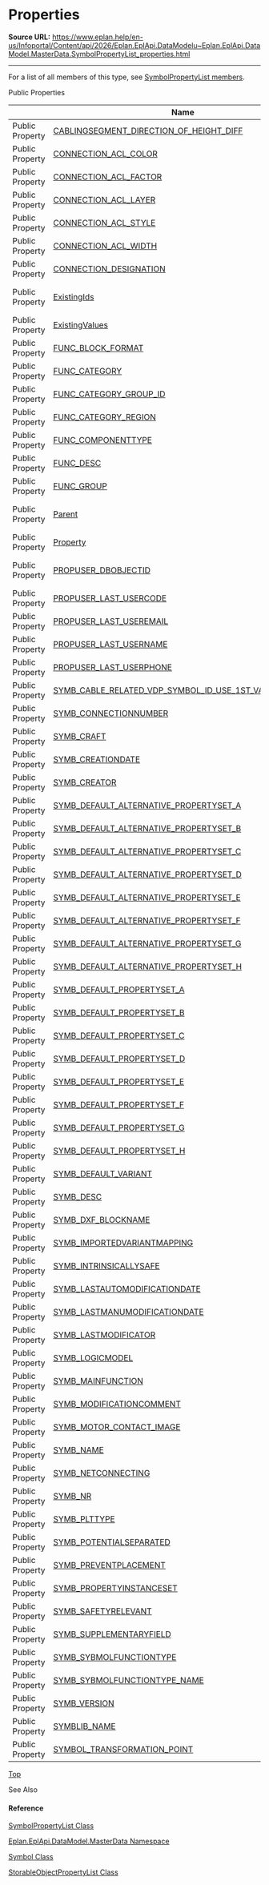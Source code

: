 # Properties

**Source URL:** https://www.eplan.help/en-us/Infoportal/Content/api/2026/Eplan.EplApi.DataModelu~Eplan.EplApi.DataModel.MasterData.SymbolPropertyList_properties.html

---

For a list of all members of this type, see [SymbolPropertyList members](Eplan.EplApi.DataModelu~Eplan.EplApi.DataModel.MasterData.SymbolPropertyList_members.html).

Public Properties

|  | Name | Description |
| --- | --- | --- |
| Public Property | [CABLINGSEGMENT\_DIRECTION\_OF\_HEIGHT\_DIFF](topic739.html) | Topology: Direction for height difference # 20348. |
| Public Property | [CONNECTION\_ACL\_COLOR](Eplan.EplApi.DataModelu~Eplan.EplApi.DataModel.MasterData.SymbolPropertyList~CONNECTION_ACL_COLOR().html) | Autoconnecting line: Color # 31005. |
| Public Property | [CONNECTION\_ACL\_FACTOR](Eplan.EplApi.DataModelu~Eplan.EplApi.DataModel.MasterData.SymbolPropertyList~CONNECTION_ACL_FACTOR().html) | Autoconnecting line: Pattern length # 31018. |
| Public Property | [CONNECTION\_ACL\_LAYER](Eplan.EplApi.DataModelu~Eplan.EplApi.DataModel.MasterData.SymbolPropertyList~CONNECTION_ACL_LAYER().html) | Autoconnecting line: Layer # 31017. |
| Public Property | [CONNECTION\_ACL\_STYLE](Eplan.EplApi.DataModelu~Eplan.EplApi.DataModel.MasterData.SymbolPropertyList~CONNECTION_ACL_STYLE().html) | Autoconnecting line: Line type # 31015. |
| Public Property | [CONNECTION\_ACL\_WIDTH](Eplan.EplApi.DataModelu~Eplan.EplApi.DataModel.MasterData.SymbolPropertyList~CONNECTION_ACL_WIDTH().html) | Autoconnecting line: Line thickness # 31016. |
| Public Property | [CONNECTION\_DESIGNATION](Eplan.EplApi.DataModelu~Eplan.EplApi.DataModel.MasterData.SymbolPropertyList~CONNECTION_DESIGNATION().html) | Connection designation # 31011. |
| Public Property | [ExistingIds](Eplan.EplApi.DataModelu~Eplan.EplApi.DataModel.UniversalPropertyList~ExistingIds.html) | Returns array of property ids. Returns array of AnyPropertyId objects. (Inherited from [Eplan.EplApi.DataModel.UniversalPropertyList](Eplan.EplApi.DataModelu~Eplan.EplApi.DataModel.UniversalPropertyList.html)) |
| Public Property | [ExistingValues](Eplan.EplApi.DataModelu~Eplan.EplApi.DataModel.UniversalPropertyList~ExistingValues.html) | Returns array of PropertyValue objects. (Inherited from [Eplan.EplApi.DataModel.UniversalPropertyList](Eplan.EplApi.DataModelu~Eplan.EplApi.DataModel.UniversalPropertyList.html)) |
| Public Property | [FUNC\_BLOCK\_FORMAT](Eplan.EplApi.DataModelu~Eplan.EplApi.DataModel.MasterData.SymbolPropertyList~FUNC_BLOCK_FORMAT(Int32).html) | Block property: Format # 20202. |
| Public Property | [FUNC\_CATEGORY](Eplan.EplApi.DataModelu~Eplan.EplApi.DataModel.MasterData.SymbolPropertyList~FUNC_CATEGORY().html) | Function definition: Category # 20115. |
| Public Property | [FUNC\_CATEGORY\_GROUP\_ID](Eplan.EplApi.DataModelu~Eplan.EplApi.DataModel.MasterData.SymbolPropertyList~FUNC_CATEGORY_GROUP_ID().html) | Function definition: Category / Group / Definition # 20188. |
| Public Property | [FUNC\_CATEGORY\_REGION](Eplan.EplApi.DataModelu~Eplan.EplApi.DataModel.MasterData.SymbolPropertyList~FUNC_CATEGORY_REGION().html) | Function definition: Area # 20088. |
| Public Property | [FUNC\_COMPONENTTYPE](Eplan.EplApi.DataModelu~Eplan.EplApi.DataModel.MasterData.SymbolPropertyList~FUNC_COMPONENTTYPE().html) | Function definition # 20026. |
| Public Property | [FUNC\_DESC](Eplan.EplApi.DataModelu~Eplan.EplApi.DataModel.MasterData.SymbolPropertyList~FUNC_DESC().html) | Function definition: Description # 20117. |
| Public Property | [FUNC\_GROUP](Eplan.EplApi.DataModelu~Eplan.EplApi.DataModel.MasterData.SymbolPropertyList~FUNC_GROUP().html) | Function definition: Group # 20116. |
| Public Property | [Parent](Eplan.EplApi.DataModelu~Eplan.EplApi.DataModel.UniversalPropertyList~Parent.html) | StorableObject to which this property list is connected. (Inherited from [Eplan.EplApi.DataModel.UniversalPropertyList](Eplan.EplApi.DataModelu~Eplan.EplApi.DataModel.UniversalPropertyList.html)) |
| Public Property | [Property](Eplan.EplApi.DataModelu~Eplan.EplApi.DataModel.MasterData.SymbolPropertyList~Property.html) | Overloaded. Method used by operator[] in order to access indexed properties. |
| Public Property | [PROPUSER\_DBOBJECTID](Eplan.EplApi.DataModelu~Eplan.EplApi.DataModel.StorableObjectPropertyList~PROPUSER_DBOBJECTID().html) | Overloaded. Object identification # 2000. (Inherited from [Eplan.EplApi.DataModel.StorableObjectPropertyList](Eplan.EplApi.DataModelu~Eplan.EplApi.DataModel.StorableObjectPropertyList.html)) |
| Public Property | [PROPUSER\_LAST\_USERCODE](Eplan.EplApi.DataModelu~Eplan.EplApi.DataModel.MasterData.SymbolPropertyList~PROPUSER_LAST_USERCODE().html) | Last editor: ID # 3010. |
| Public Property | [PROPUSER\_LAST\_USEREMAIL](Eplan.EplApi.DataModelu~Eplan.EplApi.DataModel.MasterData.SymbolPropertyList~PROPUSER_LAST_USEREMAIL().html) | Last editor: E-mail # 3013. |
| Public Property | [PROPUSER\_LAST\_USERNAME](Eplan.EplApi.DataModelu~Eplan.EplApi.DataModel.MasterData.SymbolPropertyList~PROPUSER_LAST_USERNAME().html) | Last editor: Name # 3011. |
| Public Property | [PROPUSER\_LAST\_USERPHONE](Eplan.EplApi.DataModelu~Eplan.EplApi.DataModel.MasterData.SymbolPropertyList~PROPUSER_LAST_USERPHONE().html) | Last editor: Phone # 3012. |
| Public Property | [SYMB\_CABLE\_RELATED\_VDP\_SYMBOL\_ID\_USE\_1ST\_VARIANT\_ONLY](topic740.html) | Use first variant of connection definition point symbol # 16030. |
| Public Property | [SYMB\_CONNECTIONNUMBER](Eplan.EplApi.DataModelu~Eplan.EplApi.DataModel.MasterData.SymbolPropertyList~SYMB_CONNECTIONNUMBER(Int32).html) | Connection point number # 16001. |
| Public Property | [SYMB\_CRAFT](Eplan.EplApi.DataModelu~Eplan.EplApi.DataModel.MasterData.SymbolPropertyList~SYMB_CRAFT().html) | Trade (function definition) # 16017. |
| Public Property | [SYMB\_CREATIONDATE](Eplan.EplApi.DataModelu~Eplan.EplApi.DataModel.MasterData.SymbolPropertyList~SYMB_CREATIONDATE().html) | Creation date # 16021. |
| Public Property | [SYMB\_CREATOR](Eplan.EplApi.DataModelu~Eplan.EplApi.DataModel.MasterData.SymbolPropertyList~SYMB_CREATOR().html) | Creator # 16020. |
| Public Property | [SYMB\_DEFAULT\_ALTERNATIVE\_PROPERTYSET\_A](Eplan.EplApi.DataModelu~Eplan.EplApi.DataModel.MasterData.SymbolPropertyList~SYMB_DEFAULT_ALTERNATIVE_PROPERTYSET_A().html) | Default property arrangement for variant A (alternative) # 16033. |
| Public Property | [SYMB\_DEFAULT\_ALTERNATIVE\_PROPERTYSET\_B](Eplan.EplApi.DataModelu~Eplan.EplApi.DataModel.MasterData.SymbolPropertyList~SYMB_DEFAULT_ALTERNATIVE_PROPERTYSET_B().html) | Default property arrangement for variant B (alternative) # 16034. |
| Public Property | [SYMB\_DEFAULT\_ALTERNATIVE\_PROPERTYSET\_C](Eplan.EplApi.DataModelu~Eplan.EplApi.DataModel.MasterData.SymbolPropertyList~SYMB_DEFAULT_ALTERNATIVE_PROPERTYSET_C().html) | Default property arrangement for variant C (alternative) # 16035. |
| Public Property | [SYMB\_DEFAULT\_ALTERNATIVE\_PROPERTYSET\_D](Eplan.EplApi.DataModelu~Eplan.EplApi.DataModel.MasterData.SymbolPropertyList~SYMB_DEFAULT_ALTERNATIVE_PROPERTYSET_D().html) | Default property arrangement for variant D (alternative) # 16036. |
| Public Property | [SYMB\_DEFAULT\_ALTERNATIVE\_PROPERTYSET\_E](Eplan.EplApi.DataModelu~Eplan.EplApi.DataModel.MasterData.SymbolPropertyList~SYMB_DEFAULT_ALTERNATIVE_PROPERTYSET_E().html) | Default property arrangement for variant E (alternative) # 16037. |
| Public Property | [SYMB\_DEFAULT\_ALTERNATIVE\_PROPERTYSET\_F](Eplan.EplApi.DataModelu~Eplan.EplApi.DataModel.MasterData.SymbolPropertyList~SYMB_DEFAULT_ALTERNATIVE_PROPERTYSET_F().html) | Default property arrangement for variant F (alternative) # 16038. |
| Public Property | [SYMB\_DEFAULT\_ALTERNATIVE\_PROPERTYSET\_G](Eplan.EplApi.DataModelu~Eplan.EplApi.DataModel.MasterData.SymbolPropertyList~SYMB_DEFAULT_ALTERNATIVE_PROPERTYSET_G().html) | Default property arrangement for variant G (alternative) # 16039. |
| Public Property | [SYMB\_DEFAULT\_ALTERNATIVE\_PROPERTYSET\_H](Eplan.EplApi.DataModelu~Eplan.EplApi.DataModel.MasterData.SymbolPropertyList~SYMB_DEFAULT_ALTERNATIVE_PROPERTYSET_H().html) | Default property arrangement for variant H (alternative) # 16041. |
| Public Property | [SYMB\_DEFAULT\_PROPERTYSET\_A](Eplan.EplApi.DataModelu~Eplan.EplApi.DataModel.MasterData.SymbolPropertyList~SYMB_DEFAULT_PROPERTYSET_A().html) | Default property arrangement for variant A # 16004. |
| Public Property | [SYMB\_DEFAULT\_PROPERTYSET\_B](Eplan.EplApi.DataModelu~Eplan.EplApi.DataModel.MasterData.SymbolPropertyList~SYMB_DEFAULT_PROPERTYSET_B().html) | Default property arrangement for variant B # 16005. |
| Public Property | [SYMB\_DEFAULT\_PROPERTYSET\_C](Eplan.EplApi.DataModelu~Eplan.EplApi.DataModel.MasterData.SymbolPropertyList~SYMB_DEFAULT_PROPERTYSET_C().html) | Default property arrangement for variant C # 16006. |
| Public Property | [SYMB\_DEFAULT\_PROPERTYSET\_D](Eplan.EplApi.DataModelu~Eplan.EplApi.DataModel.MasterData.SymbolPropertyList~SYMB_DEFAULT_PROPERTYSET_D().html) | Default property arrangement for variant D # 16007. |
| Public Property | [SYMB\_DEFAULT\_PROPERTYSET\_E](Eplan.EplApi.DataModelu~Eplan.EplApi.DataModel.MasterData.SymbolPropertyList~SYMB_DEFAULT_PROPERTYSET_E().html) | Default property arrangement for variant E # 16008. |
| Public Property | [SYMB\_DEFAULT\_PROPERTYSET\_F](Eplan.EplApi.DataModelu~Eplan.EplApi.DataModel.MasterData.SymbolPropertyList~SYMB_DEFAULT_PROPERTYSET_F().html) | Default property arrangement for variant F # 16009. |
| Public Property | [SYMB\_DEFAULT\_PROPERTYSET\_G](Eplan.EplApi.DataModelu~Eplan.EplApi.DataModel.MasterData.SymbolPropertyList~SYMB_DEFAULT_PROPERTYSET_G().html) | Default property arrangement for variant G # 16014. |
| Public Property | [SYMB\_DEFAULT\_PROPERTYSET\_H](Eplan.EplApi.DataModelu~Eplan.EplApi.DataModel.MasterData.SymbolPropertyList~SYMB_DEFAULT_PROPERTYSET_H().html) | Default property arrangement for variant H # 16015. |
| Public Property | [SYMB\_DEFAULT\_VARIANT](Eplan.EplApi.DataModelu~Eplan.EplApi.DataModel.MasterData.SymbolPropertyList~SYMB_DEFAULT_VARIANT().html) | Default variant # 16003. |
| Public Property | [SYMB\_DESC](Eplan.EplApi.DataModelu~Eplan.EplApi.DataModel.MasterData.SymbolPropertyList~SYMB_DESC().html) | Symbol description # 16011. |
| Public Property | [SYMB\_DXF\_BLOCKNAME](Eplan.EplApi.DataModelu~Eplan.EplApi.DataModel.MasterData.SymbolPropertyList~SYMB_DXF_BLOCKNAME().html) | DXF export: Name of block # 16040. |
| Public Property | [SYMB\_IMPORTEDVARIANTMAPPING](Eplan.EplApi.DataModelu~Eplan.EplApi.DataModel.MasterData.SymbolPropertyList~SYMB_IMPORTEDVARIANTMAPPING(Int32).html) | Symbol variant assignment (internal) # 16031. |
| Public Property | [SYMB\_INTRINSICALLYSAFE](Eplan.EplApi.DataModelu~Eplan.EplApi.DataModel.MasterData.SymbolPropertyList~SYMB_INTRINSICALLYSAFE().html) | Intrinsically safe # 16019. |
| Public Property | [SYMB\_LASTAUTOMODIFICATIONDATE](Eplan.EplApi.DataModelu~Eplan.EplApi.DataModel.MasterData.SymbolPropertyList~SYMB_LASTAUTOMODIFICATIONDATE().html) | Modification date (automatic) # 16023. |
| Public Property | [SYMB\_LASTMANUMODIFICATIONDATE](Eplan.EplApi.DataModelu~Eplan.EplApi.DataModel.MasterData.SymbolPropertyList~SYMB_LASTMANUMODIFICATIONDATE().html) | Modification date (manual) # 16025. |
| Public Property | [SYMB\_LASTMODIFICATOR](Eplan.EplApi.DataModelu~Eplan.EplApi.DataModel.MasterData.SymbolPropertyList~SYMB_LASTMODIFICATOR().html) | Last editor: Sign-in name # 16022. |
| Public Property | [SYMB\_LOGICMODEL](Eplan.EplApi.DataModelu~Eplan.EplApi.DataModel.MasterData.SymbolPropertyList~SYMB_LOGICMODEL().html) | Target tracking # 16010. |
| Public Property | [SYMB\_MAINFUNCTION](Eplan.EplApi.DataModelu~Eplan.EplApi.DataModel.MasterData.SymbolPropertyList~SYMB_MAINFUNCTION().html) | Main function # 16018. |
| Public Property | [SYMB\_MODIFICATIONCOMMENT](Eplan.EplApi.DataModelu~Eplan.EplApi.DataModel.MasterData.SymbolPropertyList~SYMB_MODIFICATIONCOMMENT().html) | Modification note # 16024. |
| Public Property | [SYMB\_MOTOR\_CONTACT\_IMAGE](Eplan.EplApi.DataModelu~Eplan.EplApi.DataModel.MasterData.SymbolPropertyList~SYMB_MOTOR_CONTACT_IMAGE().html) | Symbol for contact image of motor overload switch # 16032. |
| Public Property | [SYMB\_NAME](Eplan.EplApi.DataModelu~Eplan.EplApi.DataModel.MasterData.SymbolPropertyList~SYMB_NAME().html) | Name # 16000. |
| Public Property | [SYMB\_NETCONNECTING](Eplan.EplApi.DataModelu~Eplan.EplApi.DataModel.MasterData.SymbolPropertyList~SYMB_NETCONNECTING().html) | Net-connecting # 16043. |
| Public Property | [SYMB\_NR](Eplan.EplApi.DataModelu~Eplan.EplApi.DataModel.MasterData.SymbolPropertyList~SYMB_NR().html) | Number # 16002. |
| Public Property | [SYMB\_PLTTYPE](Eplan.EplApi.DataModelu~Eplan.EplApi.DataModel.MasterData.SymbolPropertyList~SYMB_PLTTYPE().html) | PCT type # 16016. |
| Public Property | [SYMB\_POTENTIALSEPARATED](Eplan.EplApi.DataModelu~Eplan.EplApi.DataModel.MasterData.SymbolPropertyList~SYMB_POTENTIALSEPARATED().html) | With signal isolation # 16042. |
| Public Property | [SYMB\_PREVENTPLACEMENT](Eplan.EplApi.DataModelu~Eplan.EplApi.DataModel.MasterData.SymbolPropertyList~SYMB_PREVENTPLACEMENT().html) | Prevent new placement # 16012. |
| Public Property | [SYMB\_PROPERTYINSTANCESET](Eplan.EplApi.DataModelu~Eplan.EplApi.DataModel.MasterData.SymbolPropertyList~SYMB_PROPERTYINSTANCESET(Int32).html) | Property arrangements # 16050. |
| Public Property | [SYMB\_SAFETYRELEVANT](Eplan.EplApi.DataModelu~Eplan.EplApi.DataModel.MasterData.SymbolPropertyList~SYMB_SAFETYRELEVANT().html) | Safety function # 16044. |
| Public Property | [SYMB\_SUPPLEMENTARYFIELD](Eplan.EplApi.DataModelu~Eplan.EplApi.DataModel.MasterData.SymbolPropertyList~SYMB_SUPPLEMENTARYFIELD(Int32).html) | Supplementary field # 16013. |
| Public Property | [SYMB\_SYBMOLFUNCTIONTYPE](Eplan.EplApi.DataModelu~Eplan.EplApi.DataModel.MasterData.SymbolPropertyList~SYMB_SYBMOLFUNCTIONTYPE().html) | Symbol representation type (encoded) # 16027. |
| Public Property | [SYMB\_SYBMOLFUNCTIONTYPE\_NAME](Eplan.EplApi.DataModelu~Eplan.EplApi.DataModel.MasterData.SymbolPropertyList~SYMB_SYBMOLFUNCTIONTYPE_NAME().html) | Symbol representation type # 16028. |
| Public Property | [SYMB\_VERSION](Eplan.EplApi.DataModelu~Eplan.EplApi.DataModel.MasterData.SymbolPropertyList~SYMB_VERSION().html) | Version # 16026. |
| Public Property | [SYMBLIB\_NAME](Eplan.EplApi.DataModelu~Eplan.EplApi.DataModel.MasterData.SymbolPropertyList~SYMBLIB_NAME().html) | Symbol library # 15000. |
| Public Property | [SYMBOL\_TRANSFORMATION\_POINT](Eplan.EplApi.DataModelu~Eplan.EplApi.DataModel.MasterData.SymbolPropertyList~SYMBOL_TRANSFORMATION_POINT(Int32).html) | Transformation point # 16045. |

[Top](#top)

See Also

#### Reference

[SymbolPropertyList Class](Eplan.EplApi.DataModelu~Eplan.EplApi.DataModel.MasterData.SymbolPropertyList.html)
  
[Eplan.EplApi.DataModel.MasterData Namespace](Eplan.EplApi.DataModelu~Eplan.EplApi.DataModel.MasterData_namespace.html)
  
[Symbol Class](Eplan.EplApi.DataModelu~Eplan.EplApi.DataModel.MasterData.Symbol.html)
  
[StorableObjectPropertyList Class](Eplan.EplApi.DataModelu~Eplan.EplApi.DataModel.StorableObjectPropertyList.html)